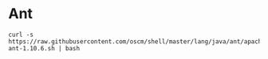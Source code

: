 # Ant

	curl -s https://raw.githubusercontent.com/oscm/shell/master/lang/java/ant/apache-ant-1.10.6.sh | bash